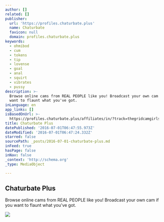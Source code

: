 ```yaml
---
author: []
related: []
publisher:
  url: 'https://profiles.chaturbate.plus'
  name: Chaturbate
  favicon: null
  domain: profiles.chaturbate.plus
keywords:
  - ohmibod
  - cum
  - tokens
  - tip
  - lovense
  - goal
  - anal
  - squirt
  - vibrates
  - pussy
description: >-
  Browse online cams from REAL PEOPLE like you! Broadcast your own cam if you
  want to flaunt what you've got.
inLanguage: en
app_links: []
isBasedOnUrl: >-
  https://profiles.chaturbate.plus/affiliates/in/?track=thegridcamgirls-naughtyalicex&tour=dT8X&campaign=oAOOy&room=naughtyalicex
title: Chaturbate Plus
datePublished: '2016-07-01T06:47:55.973Z'
dateModified: '2016-07-01T06:47:24.332Z'
starred: false
sourcePath: _posts/2016-07-01-chaturbate-plus.md
inFeed: true
hasPage: false
inNav: false
_context: 'http://schema.org'
_type: MediaObject

---
```

<article style=""><h1>Chaturbate Plus</h1><p>Browse online cams from REAL PEOPLE like you! Broadcast your own cam if you want to flaunt what you've got.</p><img src="https://cdn-s.highwebmedia.com/uHK3McUtGCG3SMFcd4ZJsRv8/roomimage/alexxxcoal.jpg" /></article>